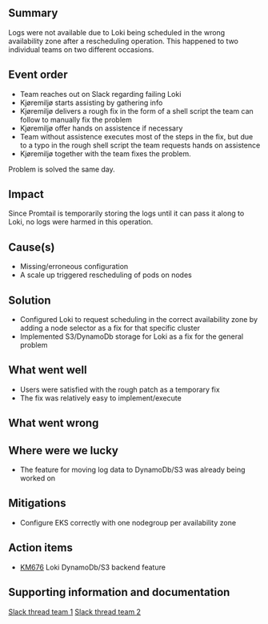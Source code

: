 ## Summary

<!--
Describe the reason and the consequences of the event as short and concise as possible.

Example:
The backend of Oslo Nøkkelen were unavailable for 31 minutes due to an increase in traffic that happened after a
proaktiv melding.
-->

Logs were not available due to Loki being scheduled in the wrong availability zone after a rescheduling operation. This
happened to two individual teams on two different occasions.

## Event order

<!--
Describe the relevant activites in a timeline format. Remember activities
leading up to the event being triggered. Make sure to link to graphs, logs and
other relevant information sources.

2019-12-30
    23:30 A proactive message got sendt out to all the citizens of Oslo
2019-12-31
    08:23 Oslonøkkelen had been downloaded 30.000 times, distributed evenly across iOS and Android, during the past 3 hours
    09:09 DOWNTIME START - backend fails due to the increased load
    09:14 Received Slack notifications due to an increase in 500 status codes in the backend
    09:16 Initiated an investigation into the issue
    09:18 EVENT START - Team creates the Slack channel #citykey-incident-backend to better cooperate on the issue
    09:20 Manually scaling up the number of backend instances
    09:24 Found the error. The backend fails when it tries to read an item in the database that doesn't exist. Only happens upon a users first login
    09:28 Pull request with a fix created: http://github.com/oslokommune/something/something/pr/298
    09:34 Pull request 298 merged and deployed to production
    09:39 PROBLEM FIXED - Amount of 500 status code requests are decreasing
    09:40 DOWNTIME END - Amount of 500 status codes are down to zero
    10:10 EVENT END - Reaches criteria of 30 minutes with normal activity
-->

- Team reaches out on Slack regarding failing Loki
- Kjøremiljø starts assisting by gathering info
- Kjøremiljø delivers a rough fix in the form of a shell script the team can follow to manually fix the problem
- Kjøremiljø offer hands on assistence if necessary
- Team without assistence executes most of the steps in the fix, but due to a typo in the rough shell script the team
  requests hands on assistence
- Kjøremiljø together with the team fixes the problem.

Problem is solved the same day.

## Impact

<!--
Describe the consequences this had for the organization.

Example:
- Approximately 30.000 users downloaded and experienced an error using the app.
- Users already logged in experienced some minor delay in the app
-->

Since Promtail is temporarily storing the logs until it can pass it along to Loki, no logs were harmed in this
operation.

## Cause(s)

<!--
Describe relevant factors that played a part in causing the event.

Example:
The error happened due to a combination of:
- A spike of new users
- A bug in the backend code for user creation
-->

- Missing/erroneous configuration
- A scale up triggered rescheduling of pods on nodes

## Solution

<!--
Describe how the problem was fixed.

Example:
- Manually scaled up number of backend instances letting regular traffic stay unaffected
- Created a fix for the database schema
-->

- Configured Loki to request scheduling in the correct availability zone by adding a node selector as a fix for that
  specific cluster
- Implemented S3/DynamoDb storage for Loki as a fix for the general problem

## What went well

<!--
Describe what went well trying to handle the event.

Example:
- Alerting mechanisms worked brilliantly when errors started comming in
- Deploying the database update was fast
-->

- Users were satisfied with the rough patch as a temporary fix
- The fix was relatively easy to implement/execute

## What went wrong

<!--
Describe what went wrong trying to handle the event.

Example:
- Had to manually roll back the database while testing fixes
- We missed the notification regarding Keycloak upgrade
-->

## Where were we lucky

<!--
Describe briefly the situations related to this event where we got lucky.

Example:
- Updating the database schema fixed the problem
- Manual horizontal scale up ensured a small amount of users was affected
-->

- The feature for moving log data to DynamoDb/S3 was already being worked on

## Mitigations

<!--
Describe potential steps to prevent this event from happening again, be it technical, processes, etc.

Example:
- Request that proactive messages will be sendt in smaller batches, ideally during regular work hours, for load to be
    better distributed.
- Create tests that cover creation and authentication of users
-->

- Configure EKS correctly with one nodegroup per availability zone

## Action items

<!--
Describe and reference specific action items

Example:
[KM123](https://trello.com/c/nJpSSGCs/455-post-mortem-the-github-cert-issue) - Add backoff for login in the iOS app
[KM221](https://trello.com/c/nJpSSGCs/455-post-mortem-the-github-cert-issue) - Add tests in the backend for creating a user and authenticating
-->

- [KM676](https://github.com/oslokommune/okctl/pull/952) Loki DynamoDb/S3 backend feature

## Supporting information and documentation

<!--
Add relevant additional information or documentation.

Example: images of metrics that show when something went wrong, relevant pieces of logs, etc
-->

[Slack thread team 1](https://oslokommune.slack.com/archives/CV9EGL9UG/p1637577284025100)
[Slack thread team 2](https://oslokommune.slack.com/archives/CV9EGL9UG/p1652085036603709)